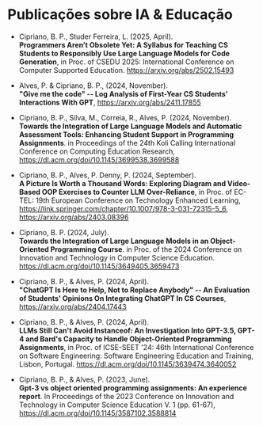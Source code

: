 # Publicações sobre IA & Educação

* Cipriano, B. P., Studer Ferreira, L. (2025, April). <br>**Programmers Aren’t Obsolete Yet: A Syllabus for Teaching CS Students to Responsibly Use Large Language Models for Code Generation**, in Proc. of CSEDU 2025: International Conference on Computer Supported Education. https://arxiv.org/abs/2502.15493

* Alves, P. & Cipriano, B. P., (2024, November). <br>**"Give me the code" -- Log Analysis of First-Year CS Students' Interactions With GPT**, https://arxiv.org/abs/2411.17855

* Cipriano, B. P., Silva, M., Correia, R., Alves, P. (2024, November). <br>**Towards the Integration of Large Language Models and Automatic Assessment Tools: Enhancing Student Support in Programming Assignments**. in Proceedings of the 24th Koli Calling International Conference on Computing Education Research, https://dl.acm.org/doi/10.1145/3699538.3699588

* Cipriano, B. P., Alves, P. Denny, P. (2024, September). <br>**A Picture Is Worth a Thousand Words: Exploring Diagram and Video-Based OOP Exercises to Counter LLM Over-Reliance**, in Proc. of EC-TEL: 19th European Conference on Technology Enhanced Learning, https://link.springer.com/chapter/10.1007/978-3-031-72315-5_6, https://arxiv.org/abs/2403.08396

* Cipriano, B. P. (2024, July). <br>**Towards the Integration of Large Language Models in an Object-Oriented Programming Course**. in Proc. of the 2024 Conference on Innovation and Technology in Computer Science Education.  https://dl.acm.org/doi/10.1145/3649405.3659473

* Cipriano, B. P., & Alves, P. (2024, April). <br>**"ChatGPT Is Here to Help, Not to Replace Anybody" -- An Evaluation of Students' Opinions On Integrating ChatGPT In CS Courses**, https://arxiv.org/abs/2404.17443

* Cipriano, B. P., & Alves, P. (2024, April). <br>**LLMs Still Can't Avoid Instanceof: An Investigation Into GPT-3.5, GPT-4 and Bard's Capacity to Handle Object-Oriented Programming Assignments**, in Proc. of ICSE-SEET '24: 46th International Conference on Software Engineering: Software Engineering Education and Training, Lisbon, Portugal. https://dl.acm.org/doi/10.1145/3639474.3640052

* Cipriano, B. P., & Alves, P. (2023, June). <br> **Gpt-3 vs object oriented programming assignments: An experience report**. In Proceedings of the 2023 Conference on Innovation and Technology in Computer Science Education V. 1 (pp. 61-67), https://dl.acm.org/doi/10.1145/3587102.3588814
